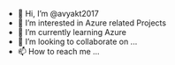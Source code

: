 - 👋 Hi, I’m @avyakt2017
- 👀 I’m interested in Azure related Projects
- 🌱 I’m currently learning Azure
- 💞️ I’m looking to collaborate on ...
- 📫 How to reach me ...

<!---
avyakt2017/avyakt2017 is a ✨ special ✨ repository because its `README.md` (this file) appears on your GitHub profile.
You can click the Preview link to take a look at your changes.
--->
